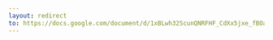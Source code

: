 ```yaml
---
layout: redirect
to: https://docs.google.com/document/d/1xBLwh32ScunQNRFHF_CdXx5jxe_fBOaylgSxlNjQu7Y/edit?usp=sharing
---
```

